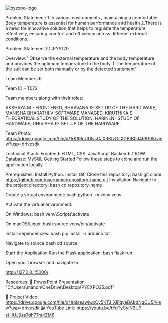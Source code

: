 
    
![pyexpo-logo](https://github.com/user-attachments/assets/a9a51c95-60a8-4748-ad85-118eb0511d2c)

Problem Statement:
1.In various environments , maintaining a comfortable Body temperature is
 essential for human performance and health
2.There is a need for innovative solution that helps to regulate the temperature
 effectively, ensuring comfort and efficiency across different external conditions.

Problem Statement ID :PYS120

Overview:" Observe the external temperature and the body temperature and
 provides the optimum temperature to the body.
  The temperature of the suit can be set both manually or by the
 detected statement"

Team Members:6

Team ID – T072

Team members along with their roles:

AKSHAYA.M - FRONTENED,
BHAAVANA.K- SET UP OF THE HARD WARE,
MANISHA BHARATHI.V-SOFTWARE MANAGED,
KIRUTHIKA.S - THEORATICAL STUDY OF THE SOLUTION,
HARINI.N- STUDY OF HARDWARE,
DHIVISHA.R- SET UP OF THE HARDWARE.

Team Photo:
https://drive.google.com/file/d/1rK69oUDlvcCJ0RKtzGsXGBtB0J4R9108/view?usp=drivesdk

Technical Stack:
Frontend: HTML, CSS, JavaScript
Backend: CROW
Database: MySQL
Getting Started
Follow these steps to clone and run the application locally.

Prerequisites:
Install Python.
Install Git.
Clone this repository: bash git clone https://github.com/username/repository-name.git
Installation
Navigate to the project directory: bash cd repository-name

Create a virtual environment: bash python -m venv venv

Activate the virtual environment:

On Windows: bash venv\Scripts\activate

On macOS/Linux: bash source venv/bin/activate

Install dependencies: bash pip install -r arduino.txt

Navigate to source bash cd source

Start the Application
Run the Flask application: bash flask run

Open your browser and navigate to:

http://127.0.0.1:5000/

Resources:
📄 PowerPoint Presentation
"C:\Users\manoh\OneDrive\Desktop\PYEXPO25.pdf"

🎥 Project Video:
https://drive.google.com/file/d/1rolseawjwxCy5KTJ_XlFqyeBAbdNgCU5/view?usp=drivesdk
📹 YouTube Link:
https://youtu.be/tYdTyCylN3U?si=iUJ9zs7dh77m4ZM6






